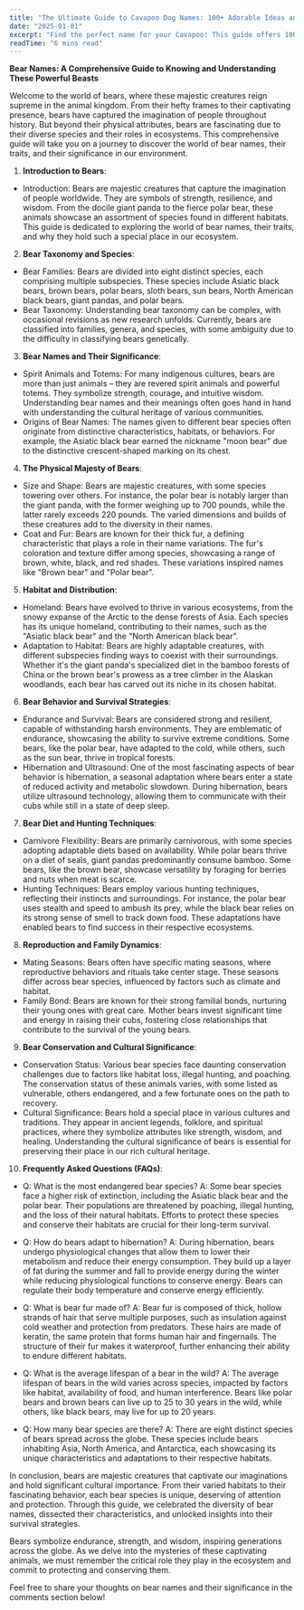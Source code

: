 ```yaml
---
title: "The Ultimate Guide to Cavapoo Dog Names: 100+ Adorable Ideas and Tips"
date: "2025-01-01"
excerpt: "Find the perfect name for your Cavapoo! This guide offers 100+ adorable name ideas, tips for choosing, and inspiration to help you find the ideal match for your furry friend."
readTime: "6 mins read"
---
```


**Bear Names: A Comprehensive Guide to Knowing and Understanding These Powerful Beasts**

Welcome to the world of bears, where these majestic creatures reign supreme in the animal kingdom. From their hefty frames to their captivating presence, bears have captured the imagination of people throughout history. But beyond their physical attributes, bears are fascinating due to their diverse species and their roles in ecosystems. This comprehensive guide will take you on a journey to discover the world of bear names, their traits, and their significance in our environment.

1. **Introduction to Bears**:
- Introduction: Bears are majestic creatures that capture the imagination of people worldwide. They are symbols of strength, resilience, and wisdom. From the docile giant panda to the fierce polar bear, these animals showcase an assortment of species found in different habitats. This guide is dedicated to exploring the world of bear names, their traits, and why they hold such a special place in our ecosystem.

2. **Bear Taxonomy and Species**:
- Bear Families: Bears are divided into eight distinct species, each comprising multiple subspecies. These species include Asiatic black bears, brown bears, polar bears, sloth bears, sun bears, North American black bears, giant pandas, and polar bears.
- Bear Taxonomy: Understanding bear taxonomy can be complex, with occasional revisions as new research unfolds. Currently, bears are classified into families, genera, and species, with some ambiguity due to the difficulty in classifying bears genetically.

3. **Bear Names and Their Significance**:
- Spirit Animals and Totems: For many indigenous cultures, bears are more than just animals – they are revered spirit animals and powerful totems. They symbolize strength, courage, and intuitive wisdom. Understanding bear names and their meanings often goes hand in hand with understanding the cultural heritage of various communities.
- Origins of Bear Names: The names given to different bear species often originate from distinctive characteristics, habitats, or behaviors. For example, the Asiatic black bear earned the nickname "moon bear" due to the distinctive crescent-shaped marking on its chest.

4. **The Physical Majesty of Bears**:
- Size and Shape: Bears are majestic creatures, with some species towering over others. For instance, the polar bear is notably larger than the giant panda, with the former weighing up to 700 pounds, while the latter rarely exceeds 220 pounds. The varied dimensions and builds of these creatures add to the diversity in their names.
- Coat and Fur: Bears are known for their thick fur, a defining characteristic that plays a role in their name variations. The fur's coloration and texture differ among species, showcasing a range of brown, white, black, and red shades. These variations inspired names like "Brown bear" and "Polar bear". 

5. **Habitat and Distribution**:
- Homeland: Bears have evolved to thrive in various ecosystems, from the snowy expanse of the Arctic to the dense forests of Asia. Each species has its unique homeland, contributing to their names, such as the "Asiatic black bear" and the "North American black bear".
- Adaptation to Habitat: Bears are highly adaptable creatures, with different subspecies finding ways to coexist with their surroundings. Whether it's the giant panda's specialized diet in the bamboo forests of China or the brown bear's prowess as a tree climber in the Alaskan woodlands, each bear has carved out its niche in its chosen habitat.

6. **Bear Behavior and Survival Strategies**:
- Endurance and Survival: Bears are considered strong and resilient, capable of withstanding harsh environments. They are emblematic of endurance, showcasing the ability to survive extreme conditions. Some bears, like the polar bear, have adapted to the cold, while others, such as the sun bear, thrive in tropical forests.
- Hibernation and Ultrasound: One of the most fascinating aspects of bear behavior is hibernation, a seasonal adaptation where bears enter a state of reduced activity and metabolic slowdown. During hibernation, bears utilize ultrasound technology, allowing them to communicate with their cubs while still in a state of deep sleep.

7. **Bear Diet and Hunting Techniques**:
- Carnivore Flexibility: Bears are primarily carnivorous, with some species adopting adaptable diets based on availability. While polar bears thrive on a diet of seals, giant pandas predominantly consume bamboo. Some bears, like the brown bear, showcase versatility by foraging for berries and nuts when meat is scarce.
- Hunting Techniques: Bears employ various hunting techniques, reflecting their instincts and surroundings. For instance, the polar bear uses stealth and speed to ambush its prey, while the black bear relies on its strong sense of smell to track down food. These adaptations have enabled bears to find success in their respective ecosystems.

8. **Reproduction and Family Dynamics**:
- Mating Seasons: Bears often have specific mating seasons, where reproductive behaviors and rituals take center stage. These seasons differ across bear species, influenced by factors such as climate and habitat.
- Family Bond: Bears are known for their strong familial bonds, nurturing their young ones with great care. Mother bears invest significant time and energy in raising their cubs, fostering close relationships that contribute to the survival of the young bears.

9. **Bear Conservation and Cultural Significance**:
- Conservation Status: Various bear species face daunting conservation challenges due to factors like habitat loss, illegal hunting, and poaching. The conservation status of these animals varies, with some listed as vulnerable, others endangered, and a few fortunate ones on the path to recovery.
- Cultural Significance: Bears hold a special place in various cultures and traditions. They appear in ancient legends, folklore, and spiritual practices, where they symbolize attributes like strength, wisdom, and healing. Understanding the cultural significance of bears is essential for preserving their place in our rich cultural heritage.

10. **Frequently Asked Questions (FAQs)**:
-  Q: What is the most endangered bear species? 
 A:  Some bear species face a higher risk of extinction, including the Asiatic black bear and the polar bear. Their populations are threatened by poaching, illegal hunting, and the loss of their natural habitats. Efforts to protect these species and conserve their habitats are crucial for their long-term survival. 

- Q: How do bears adapt to hibernation? 
 A: During hibernation, bears undergo physiological changes that allow them to lower their metabolism and reduce their energy consumption. They build up a layer of fat during the summer and fall to provide energy during the winter while reducing physiological functions to conserve energy. Bears can regulate their body temperature and conserve energy efficiently. 

- Q: What is bear fur made of? 
 A: Bear fur is composed of thick, hollow strands of hair that serve multiple purposes, such as insulation against cold weather and protection from predators. These hairs are made of keratin, the same protein that forms human hair and fingernails. The structure of their fur makes it waterproof, further enhancing their ability to endure different habitats. 

- Q: What is the average lifespan of a bear in the wild? 
 A: The average lifespan of bears in the wild varies across species, impacted by factors like habitat, availability of food, and human interference. Bears like polar bears and brown bears can live up to 25 to 30 years in the wild, while others, like black bears, may live for up to 20 years. 

- Q: How many bear species are there? 
 A: There are eight distinct species of bears spread across the globe. These species include bears inhabiting Asia, North America, and Antarctica, each showcasing its unique characteristics and adaptations to their respective habitats. 

In conclusion, bears are majestic creatures that captivate our imaginations and hold significant cultural importance. From their varied habitats to their fascinating behavior, each bear species is unique, deserving of attention and protection. Through this guide, we celebrated the diversity of bear names, dissected their characteristics, and unlocked insights into their survival strategies. 

Bears symbolize endurance, strength, and wisdom, inspiring generations across the globe. As we delve into the mysteries of these captivating animals, we must remember the critical role they play in the ecosystem and commit to protecting and conserving them. 

Feel free to share your thoughts on bear names and their significance in the comments section below!